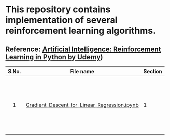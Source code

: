 # This repository contains implementation of several reinforcement learning algorithms.

## Reference: [Artificial Intelligence: Reinforcement Learning in Python by Udemy](https://www.udemy.com/course/artificial-intelligence-reinforcement-learning-in-python/))


| **S.No.**| **File name** | **Section** |  **Video** | **Description** |
| :-------------: |------------- | ------------- | ------------- | ------------- |
|1 | [Gradient_Descent_for_Linear_Regression.ipynb](https://github.com/neerajkumarvaid/ML_DL_RL_Codes/blob/master/Reinforcement_Learning/Gradient_Descent_for_Linear_Regression.ipynb) | 1 |  5 | Use gradient descent algorithm to solve a simple linear regression problem.|
